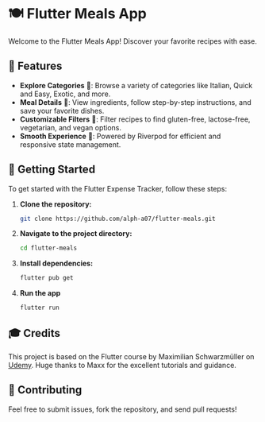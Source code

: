# 🍽️ Flutter Meals App

Welcome to the Flutter Meals App! Discover your favorite recipes with ease.

## 📱 Features

-   **Explore Categories** 📂: Browse a variety of categories like Italian, Quick and Easy, Exotic, and more.
-   **Meal Details** 🍴: View ingredients, follow step-by-step instructions, and save your favorite dishes.
-   **Customizable Filters** 🌱: Filter recipes to find gluten-free, lactose-free, vegetarian, and vegan options.
-   **Smooth Experience** 🚀: Powered by Riverpod for efficient and responsive state management.

## 🚀 Getting Started

To get started with the Flutter Expense Tracker, follow these steps:

1. **Clone the repository:**

    ```sh
    git clone https://github.com/alph-a07/flutter-meals.git
    ```

2. **Navigate to the project directory:**

    ```sh
    cd flutter-meals
    ```

3. **Install dependencies:**

    ```sh
    flutter pub get
    ```

4. **Run the app**

    ```sh
    flutter run
    ```

<!-- ## 📸 Screenshots

![image](/images/screenshots.png) -->

## 🎓 Credits

This project is based on the Flutter course by Maximilian Schwarzmüller on [Udemy](https://www.udemy.com/course/learn-flutter-dart-to-build-ios-android-apps/). Huge thanks to Maxx for the excellent tutorials and guidance.

## 🌟 Contributing

Feel free to submit issues, fork the repository, and send pull requests!
